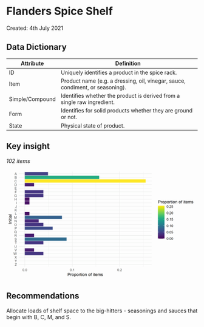# Flanders Spice Shelf

Created: 4th July 2021

## Data Dictionary

Attribute | Definition
---- | ----
ID | Uniquely identifies a product in the spice rack.
Item | Product name (e.g. a dressing, oil, vinegar, sauce, condiment, or seasoning).
Simple/Compound | Identifies whether the product is derived from a single raw ingredient.
Form | Identifies for solid products whether they are ground or not.
State | Physical state of product.

## Key insight

_102 items_

![Spice shelf histogram](https://github.com/stochastictalk/flanders_spice_shelf/blob/master/item-histogram.png)

## Recommendations

Allocate loads of shelf space to the big-hitters - seasonings and sauces that begin with B, C, M, and S.
